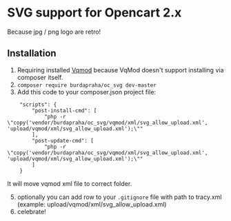 # SVG support for Opencart 2.x

Because jpg / png logo are retro!

## Installation

1. Requiring installed [Vqmod](https://github.com/vqmod/vqmod) because VqMod doesn't support installing via composer itself.
2. `composer require burdapraha/oc_svg dev-master`
3. Add this code to your composer.json project file:

```
    "scripts": {
        "post-install-cmd": [
            "php -r \"copy('vendor/burdapraha/oc_svg/vqmod/xml/svg_allow_upload.xml', 'upload/vqmod/xml/svg_allow_upload.xml');\""
        ],
        "post-update-cmd": [
            "php -r \"copy('vendor/burdapraha/oc_svg/vqmod/xml/svg_allow_upload.xml', 'upload/vqmod/xml/svg_allow_upload.xml');\""
        ]
    } 
```
    
It will move vqmod xml file to correct folder.

5. optionally you can add row to your `.gitignore` file with path to tracy.xml (example: upload/vqmod/xml/svg_allow_upload.xml)
6. celebrate!